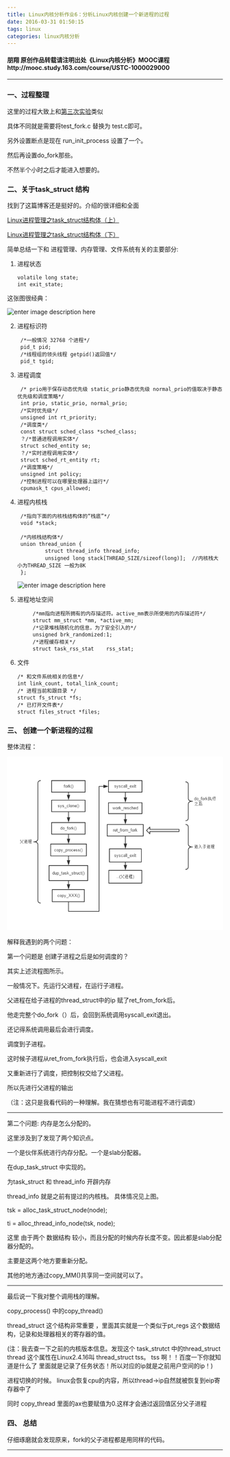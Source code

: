 ```yaml
---
title: Linux内核分析作业6：分析Linux内核创建一个新进程的过程
date: 2016-03-31 01:50:15
tags: linux
categories: linux内核分析
---
```



#### 朋翔 原创作品转载请注明出处《Linux内核分析》MOOC课程http://mooc.study.163.com/course/USTC-1000029000 

---

### 一、过程整理

这里的过程大致上和[第三次实验](https://easyforgood.github.io/Linux_3)类似

具体不同就是需要将test_fork.c 替换为 test.c即可。

另外设置断点是现在 run_init_process 设置了一个。

然后再设置do_fork那些。

不然半个小时之后才能进入想要的。



### 二、关于task_struct 结构

找到了这篇博客还是挺好的。介绍的很详细和全面

[Linux进程管理之task_struct结构体（上）](http://blog.csdn.net/npy_lp/article/details/7292563)

[Linux进程管理之task_struct结构体（下）](http://blog.csdn.net/npy_lp/article/details/7335187)

简单总结一下和 进程管理、内存管理、文件系统有关的主要部分:

1.  进程状态 
		
		volatile long state;  
		int exit_state;

这张图很经典：

![enter image description here](http://my.csdn.net/uploads/201204/14/1334337470_8447.jpg)

2. 进程标识符

		/*一般情况 32768 个进程*/
		pid_t pid;  
		/*线程组的领头线程 getpid()返回值*/
		pid_t tgid;  

3. 进程调度 
		
		/* prio用于保存动态优先级 static_prio静态优先级 normal_prio的值取决于静态优先级和调度策略*/
		int prio, static_prio, normal_prio; 
		/*实时优先级*/ 
		unsigned int rt_priority;  
		/*调度类*/
		const struct sched_class *sched_class;  
		？/*普通进程调用实体*/
		struct sched_entity se;
		？/*实时进程调用实体*/  
		struct sched_rt_entity rt;  
		/*调度策略*/
		unsigned int policy;  
		/*控制进程可以在哪里处理器上运行*/
		cpumask_t cpus_allowed; 	

3. 进程内核栈

		/*指向下面的内核栈结构体的“栈底”*/
		void *stack;
		
		/*内核栈结构体*/
		union thread_union {  
			    struct thread_info thread_info;  
				unsigned long stack[THREAD_SIZE/sizeof(long)];  //内核栈大小为THREAD_SIZE 一般为8K
		};  

	![enter image description here](http://blog.chinaunix.net/attachment/201111/4/20543672_13203954065UzM.jpeg)

4. 进程地址空间 
		
			/*mm指向进程所拥有的内存描述符。active_mm表示所使用的内存描述符*/
			struct mm_struct *mm, *active_mm;
			/*记录堆栈随机化的信息，为了安全引入的*/
			unsigned brk_randomized:1;
			/*进程缓存相关*/
			struct task_rss_stat	rss_stat;

5.  文件

		/* 和文件系统相关的信息*/  
	    int link_count, total_link_count;  
		/* 进程当前和跟目录 */  
	    struct fs_struct *fs;  
		/* 已打开文件表*/  
	    struct files_struct *files;  


### 三、 创建一个新进程的过程

整体流程：

![enter image description here](/linux6/lab1.png)

解释我遇到的两个问题：

第一个问题是 创建子进程之后是如何调度的？

其实上述流程图所示。

一般情况下。先运行父进程，在运行子进程。

父进程在给子进程的thread_struct中的ip 赋了ret_from_fork后。

他走完整个do_fork（）后，会回到系统调用syscall_exit退出。

还记得系统调用最后会进行调度。

调度到子进程。

这时候子进程从ret_from_fork执行后，也会进入syscall_exit 

又重新进行了调度，把控制权交给了父进程。

所以先进行父进程的输出

（注：这只是我看代码的一种理解。我在猜想也有可能进程不进行调度）

---

第二个问题: 内存是怎么分配的。

这里涉及到了发现了两个知识点。

一个是伙伴系统进行内存分配。一个是slab分配器。

在dup_task_struct  中实现的。

为task_struct 和 thread_info 开辟内存

thread_info 就是之前有提过的内核栈。 具体情况见上图。

tsk = alloc_task_struct_node(node); 

ti = alloc_thread_info_node(tsk, node);

这里 由于两个 数据结构 较小，而且分配的时候内存长度不变。因此都是slab分配器分配的。

主要是这两个地方要重新分配。

其他的地方通过copy_MM()共享同一空间就可以了。

---

最后说一下我对整个调用栈的理解。

copy_process() 中的copy_thread() 

thread_struct 这个结构非常重要
，里面其实就是一个类似于pt_regs 这个数据结构，记录和处理器相关的寄存器的值。

(注：我去查一下之前的内核版本信息。发现这个 task_strutct 中的thread_struct thread 这个属性在Linux2.4.16叫 thread_struct tss。 tss 啊！！百度一下你就知道是什么了 里面就是记录了任务状态！所以对应的ip就是之前用户空间的ip！)

进程切换的时候。
linux会恢复cpu的内容，所以thread->ip自然就被恢复到eip寄存器中了

同时 copy_thread 里面的ax也要赋值为0.这样才会通过返回值区分父子进程


### 四、 总结

仔细琢磨就会发现原来，fork的父子进程都是用同样的代码。




-----

